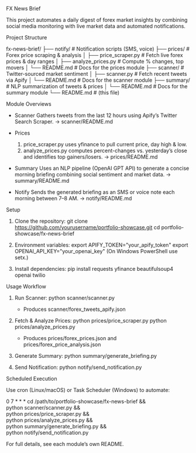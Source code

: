 FX News Brief

This project automates a daily digest of forex market insights by combining social media monitoring with live market data and automated notifications.

Project Structure

fx-news-brief/
├── notify/                    # Notification scripts (SMS, voice)
├── prices/                    # Forex price scraping & analysis
│   ├── price_scraper.py       # Fetch live forex prices & day ranges
│   ├── analyze_prices.py      # Compute % changes, top movers
│   └── README.md              # Docs for the prices module
├── scanner/                   # Twitter-sourced market sentiment
│   ├── scanner.py             # Fetch recent tweets via Apify
│   └── README.md              # Docs for the scanner module
├── summary/                   # NLP summarization of tweets & prices
│   └── README.md              # Docs for the summary module
└── README.md                  # (this file)

Module Overviews

- Scanner
  Gathers tweets from the last 12 hours using Apify’s Twitter Search Scraper.
  -> scanner/README.md

- Prices
  1. price_scraper.py uses yfinance to pull current price, day high & low.
  2. analyze_prices.py computes percent-changes vs. yesterday’s close and identifies top gainers/losers.
  -> prices/README.md

- Summary
  Uses an NLP pipeline (OpenAI GPT API) to generate a concise morning briefing combining social sentiment and market data.
  -> summary/README.md

- Notify
  Sends the generated briefing as an SMS or voice note each morning between 7–8 AM.
  -> notify/README.md

Setup

1. Clone the repository:
   git clone https://github.com/yourusername/portfolio-showcase.git
   cd portfolio-showcase/fx-news-brief

2. Environment variables:
   export APIFY_TOKEN="your_apify_token"
   export OPENAI_API_KEY="your_openai_key"
   (On Windows PowerShell use setx.)

3. Install dependencies:
   pip install requests yfinance beautifulsoup4 openai twilio

Usage Workflow

1. Run Scanner:
   python scanner/scanner.py
   - Produces scanner/forex_tweets_apify.json

2. Fetch & Analyze Prices:
   python prices/price_scraper.py
   python prices/analyze_prices.py
   - Produces prices/forex_prices.json and prices/forex_price_analysis.json

3. Generate Summary:
   python summary/generate_briefing.py

4. Send Notification:
   python notify/send_notification.py

Scheduled Execution

Use cron (Linux/macOS) or Task Scheduler (Windows) to automate:

0 7 * * * cd /path/to/portfolio-showcase/fx-news-brief && \
  python scanner/scanner.py && \
  python prices/price_scraper.py && \
  python prices/analyze_prices.py && \
  python summary/generate_briefing.py && \
  python notify/send_notification.py

For full details, see each module’s own README.
